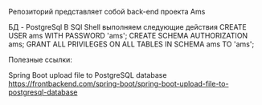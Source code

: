 Репозиторий представляет собой back-end проекта Ams

БД - PostgreSql
В SQl Shell выполняем следующие действия
CREATE USER ams WITH PASSWORD 'ams';
CREATE SCHEMA AUTHORIZATION ams;
GRANT ALL PRIVILEGES ON ALL TABLES IN SCHEMA ams TO 'ams';

Полезные ссылки:

Spring Boot upload file to PostgreSQL database
https://frontbackend.com/spring-boot/spring-boot-upload-file-to-postgresql-database

